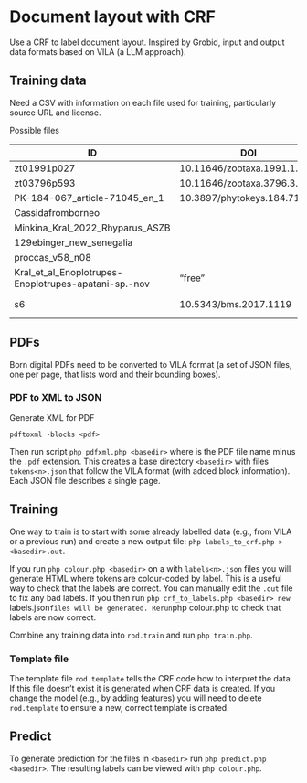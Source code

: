 # Document layout with CRF

Use a CRF to label document layout. Inspired by Grobid, input and output data formats based on VILA (a LLM approach).

## Training data

Need a CSV with information on each file used for training, particularly source URL and license.

Possible files

ID | DOI | License | URL
--|--|--|--
zt01991p027 | 10.11646/zootaxa.1991.1.1 | “free” | https://www.mapress.com/zootaxa/2009/f/zt01991p027.pdf
zt03796p593 | 10.11646/zootaxa.3796.3.10 | “free” | https://www.mapress.com/zootaxa/2014/f/zt03796p593.pdf
PK-184-067_article-71045_en_1 | 10.3897/phytokeys.184.71045 | CC-BY | https://phytokeys.pensoft.net/article/71045/download/pdf/
Cassidafromborneo | | “free” | http://www.cassidae.uni.wroc.pl/Cassidafromborneo.pdf
Minkina_Kral_2022_Rhyparus_ASZB | | “free” | https://www.zoospol.cz/wp-content/uploads/2022/12/Minkina_Kral_2022_Rhyparus_ASZB.pdf
129ebinger_new_senegalia | | “open access” | https://www.phytologia.org/uploads/2/3/4/2/23422706/99_2_126-129ebinger_new_senegalia.pdf
proccas_v58_n08 | | “free” | https://researcharchive.calacademy.org/research/scipubs/pdfs/v58/proccas_v58_n08.pdf
Kral_et_al_Enoplotrupes-Enoplotrupes-apatani-sp.-nov | “free” | https://www.zoospol.cz/wp-content/uploads/2021/05/
s6 | 10.5343/bms.2017.1119 | “Free content” | https://www.ingentaconnect.com/search/download?pub=infobike://umrsmas/bullmar/2018/00000094/00000001/art00006&mimetype=application/pdf



## PDFs

Born digital PDFs need to be converted to VILA format (a set of JSON files, one per page, that lists word and their bounding boxes).

### PDF to XML to JSON

Generate XML for PDF

`pdftoxml -blocks <pdf>`

Then run script `php pdfxml.php <basedir>` where <basedir> is the PDF file name minus the `.pdf` extension. This creates a base directory `<basedir>` with files `tokens<n>.json` that follow the VILA format (with added block information). Each JSON file describes a single page.

## Training

One way to train is to start with some already labelled data (e.g., from VILA or a previous run) and create a new output file: `php labels_to_crf.php > <basedir>.out`.

If you run `php colour.php <basedir>` on a <basedir> with `labels<n>.json` files you will generate HTML where tokens are colour-coded by label. This is a useful way to check that the labels are correct. You can manually edit the `.out` file to fix any bad labels. If you then run `php crf_to_labels.php <basedir> new `labels<n>.json` files will be generated. Rerun `php colour.php <basedir> to check that labels are now correct.

Combine any training data into `rod.train` and run `php train.php`.

### Template file

The template file `rod.template` tells the CRF code how to interpret the data. If this file doesn’t exist it is generated when CRF data is created. If you change the model (e.g., by adding features) you will need to delete `rod.template` to ensure a new, correct template is created.

## Predict

To generate prediction for the files in `<basedir>` run `php predict.php <basedir>`. The resulting labels can be viewed with `php colour.php`.



